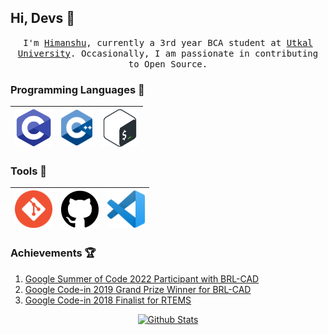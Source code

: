 ## Hi, Devs :metal:

<p align="center">
<samp>
I'm <a href="https://www.instagram.com/_.h1manshu._/" target="_blank">Himanshu</a>, currently a 3rd year BCA student at <a href="http://utkaluniversity.nic.in" target="_blank">Utkal University</a>. Occasionally, I am passionate in contributing to Open Source.
</samp>
</p>

### Programming Languages  :rocket:

| <img title="C" src="https://raw.githubusercontent.com/Himanshu40/Himanshu40/master/img/c.png" width=60> | <img title="C++" src="https://raw.githubusercontent.com/Himanshu40/Himanshu40/master/img/cpp.png" width=50> | <img title="Bash" src="https://raw.githubusercontent.com/Himanshu40/Himanshu40/master/img/bash.png" width=60> |
|:---:|:---:|:---:|

### Tools  :wrench:

| <img title="Git" src="https://raw.githubusercontent.com/Himanshu40/Himanshu40/master/img/git.png" width=60> | <img title="Github" src="https://raw.githubusercontent.com/Himanshu40/Himanshu40/master/img/github.svg" width=60>| <img title="VSCode" src="https://raw.githubusercontent.com/Himanshu40/Himanshu40/master/img/vscode.png" width=60> |
|:---:|:---:|:---:|

### Achievements :trophy:

1. [Google Summer of Code 2022 Participant with BRL-CAD](https://summerofcode.withgoogle.com/programs/2022/projects/KwnENs7p)
2. [Google Code-in 2019 Grand Prize Winner for BRL-CAD](https://drive.google.com/file/d/1mtlIKpu0i77iZrTW4ebJNru1kHBsmiO-/view?usp=sharing)
3. [Google Code-in 2018 Finalist for RTEMS](https://drive.google.com/file/d/0B5x0QRoXIMe6WlRHR3RxQWFlZE12TEkxNkdOOUlDVlAwVUEw/view?usp=sharing)

<p align="center" dir="auto">
        <a target="_blank" rel="noopener noreferrer" href="https://raw.githubusercontent.com/bornmay/bornmay/Update/svg/Bottom.svg"><img src="https://raw.githubusercontent.com/bornmay/bornmay/Update/svg/Bottom.svg" alt="Github Stats" style="max-width: 100%;"></a>
</p>
